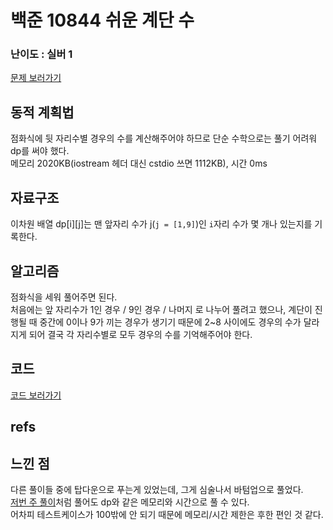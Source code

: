 # 백준 10844 쉬운 계단 수
 
### 난이도 : 실버 1

[문제 보러가기](https://www.acmicpc.net/problem/10844)
  
## 동적 계획법
점화식에 뒷 자리수별 경우의 수를 계산해주어야 하므로 단순 수학으로는 풀기 어려워 dp를 써야 했다.  
메모리 2020KB(iostream 헤더 대신 cstdio 쓰면 1112KB), 시간 0ms  

## 자료구조
이차원 배열 dp[i][j]는 맨 앞자리 수가 j(```j = [1,9]```)인 ```i```자리 수가 몇 개나 있는지를 기록한다.  

## 알고리즘
점화식을 세워 풀어주면 된다.  
처음에는 앞 자리수가 1인 경우 / 9인 경우 / 나머지 로 나누어 풀려고 했으나, 계단이 진행될 때 중간에 0이나 9가 끼는 경우가 생기기 때문에 2~8 사이에도 경우의 수가 달라지게 되어 결국 각 자리수별로 모두 경우의 수를 기억해주어야 한다.  

## 코드
[코드 보러가기](./boj10844.cpp)

## refs

## 느낀 점
다른 풀이들 중에 탑다운으로 푸는게 있었는데, 그게 심술나서 바텀업으로 풀었다.  
[저번 주 풀이](../../25week/JohnNaksaing/boj14226.md)처럼 풀어도 dp와 같은 메모리와 시간으로 풀 수 있다.  
어차피 테스트케이스가 100밖에 안 되기 때문에 메모리/시간 제한은 후한 편인 것 같다.  